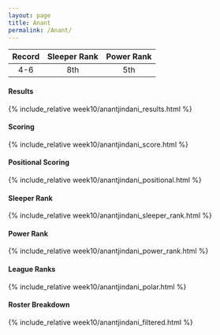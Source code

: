 ```yaml
---
layout: page
title: Anant
permalink: /Anant/
---
```


Record | Sleeper Rank | Power Rank               
:--: | :--: | :--:
4-6 | 8th | 5th

#### Results
{% include_relative week10/anantjindani_results.html %}

#### Scoring
{% include_relative week10/anantjindani_score.html %}

#### Positional Scoring
{% include_relative week10/anantjindani_positional.html %}

#### Sleeper Rank
{% include_relative week10/anantjindani_sleeper_rank.html %}

#### Power Rank
{% include_relative week10/anantjindani_power_rank.html %}

#### League Ranks
{% include_relative week10/anantjindani_polar.html %}

#### Roster Breakdown
{% include_relative week10/anantjindani_filtered.html %}
